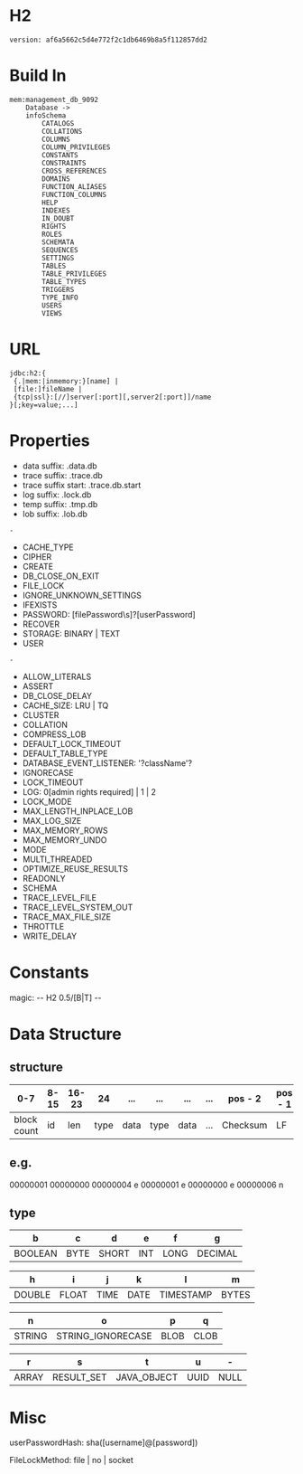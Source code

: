 
H2
==============

`version: af6a5662c5d4e772f2c1db6469b8a5f112857dd2`

Build In
==============

```
mem:management_db_9092
    Database ->
    infoSchema
        CATALOGS
        COLLATIONS
        COLUMNS
        COLUMN_PRIVILEGES
        CONSTANTS
        CONSTRAINTS
        CROSS_REFERENCES
        DOMAINS
        FUNCTION_ALIASES
        FUNCTION_COLUMNS
        HELP
        INDEXES
        IN_DOUBT
        RIGHTS
        ROLES
        SCHEMATA
        SEQUENCES
        SETTINGS
        TABLES
        TABLE_PRIVILEGES
        TABLE_TYPES
        TRIGGERS
        TYPE_INFO
        USERS
        VIEWS
```

URL
===============

```
jdbc:h2:{
 {.|mem:|inmemory:}[name] |
 [file:]fileName |
 {tcp|ssl}:[//]server[:port][,server2[:port]]/name
}[;key=value;...]
```

Properties
===============

* data suffix: .data.db
* trace suffix: .trace.db
* trace suffix start: .trace.db.start
* log suffix: .lock.db
* temp suffix: .tmp.db
* lob suffix: .lob.db

`-`

* CACHE_TYPE
* CIPHER
* CREATE
* DB_CLOSE_ON_EXIT
* FILE_LOCK
* IGNORE_UNKNOWN_SETTINGS
* IFEXISTS
* PASSWORD: [filePassword\s]?[userPassword]
* RECOVER
* STORAGE: BINARY | TEXT
* USER

`-`

* ALLOW_LITERALS
* ASSERT
* DB_CLOSE_DELAY
* CACHE_SIZE: LRU | TQ
* CLUSTER
* COLLATION
* COMPRESS_LOB
* DEFAULT_LOCK_TIMEOUT
* DEFAULT_TABLE_TYPE
* DATABASE_EVENT_LISTENER: '?className'?
* IGNORECASE
* LOCK_TIMEOUT
* LOG: 0[admin rights required] | 1 | 2
* LOCK_MODE
* MAX_LENGTH_INPLACE_LOB
* MAX_LOG_SIZE
* MAX_MEMORY_ROWS
* MAX_MEMORY_UNDO
* MODE
* MULTI_THREADED
* OPTIMIZE_REUSE_RESULTS
* READONLY
* SCHEMA
* TRACE_LEVEL_FILE
* TRACE_LEVEL_SYSTEM_OUT
* TRACE_MAX_FILE_SIZE
* THROTTLE
* WRITE_DELAY

Constants
=================

magic: -- H2 0.5/[B|T] -- 

Data Structure
=================

structure
-----------------

|     0-7     |  8-15  | 16-23 | 24 | ... | ... | ... | ... | pos - 2  | pos - 1 |
|-------------|--------|-------|----|-----|-----|-----|-----|----------|---------|
| block count |   id   |  len  |type|data |type |data | ... | Checksum |   LF    |

e.g.
-----------------

00000001 00000000 00000004 e 00000001 e 00000000 e 00000006 n

type
-----------------

|   b   | c  |  d  | e | f  |   g   |
|-------|----|-----|---|----|-------|
|BOOLEAN|BYTE|SHORT|INT|LONG|DECIMAL|

|  h   |  i  | j  | k  |    l    |  m  |
|------|-----|----|----|---------|-----|
|DOUBLE|FLOAT|TIME|DATE|TIMESTAMP|BYTES|

|  n   |        o        | p  | q  |
|------|-----------------|----|----|
|STRING|STRING_IGNORECASE|BLOB|CLOB|

|  r  |    s     |     t     | u  | -  |
|-----|----------|-----------|----|----|
|ARRAY|RESULT_SET|JAVA_OBJECT|UUID|NULL|

Misc
=================

userPasswordHash: sha([username]@[password])

FileLockMethod: file | no | socket













